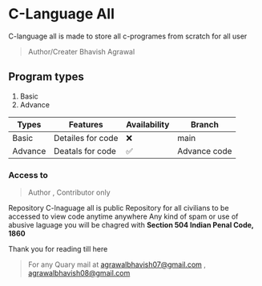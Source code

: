 # C-Language All
C-language all is made to store all c-programes from scratch for all user 
> Author/Creater Bhavish Agrawal

## Program types
1) Basic
2) Advance 

| Types  |      Features      | Availability |   Branch |
| ------ | ------------------ | ------------ | -------- |
| Basic  | Detailes for code  |      :x:     |   main   |
| Advance  | Deatals for code   |      ✅      |   Advance code |

### Access to
> Author , Contributor only

Repository C-lnaguage all is public Repository for all civilians to be accessed to view code anytime anywhere
Any kind of spam or use of abusive laguage you will be chagred with **Section 504 Indian Penal Code, 1860**

Thank you for reading till here 

>For any Quary mail at agrawalbhavish07@gmail.com , agrawalbhavish08@gmail.com
